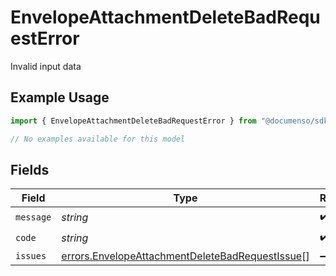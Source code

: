 # EnvelopeAttachmentDeleteBadRequestError

Invalid input data

## Example Usage

```typescript
import { EnvelopeAttachmentDeleteBadRequestError } from "@documenso/sdk-typescript/models/errors";

// No examples available for this model
```

## Fields

| Field                                                                                                              | Type                                                                                                               | Required                                                                                                           | Description                                                                                                        |
| ------------------------------------------------------------------------------------------------------------------ | ------------------------------------------------------------------------------------------------------------------ | ------------------------------------------------------------------------------------------------------------------ | ------------------------------------------------------------------------------------------------------------------ |
| `message`                                                                                                          | *string*                                                                                                           | :heavy_check_mark:                                                                                                 | N/A                                                                                                                |
| `code`                                                                                                             | *string*                                                                                                           | :heavy_check_mark:                                                                                                 | N/A                                                                                                                |
| `issues`                                                                                                           | [errors.EnvelopeAttachmentDeleteBadRequestIssue](../../models/errors/envelopeattachmentdeletebadrequestissue.md)[] | :heavy_minus_sign:                                                                                                 | N/A                                                                                                                |